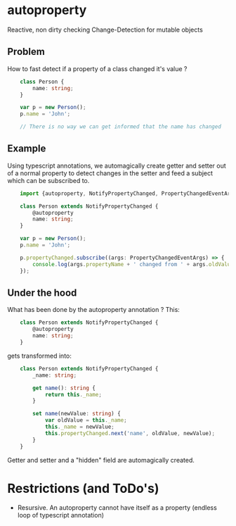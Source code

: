 # autoproperty
Reactive, non dirty checking Change-Detection for mutable objects

## Problem
How to fast detect if a property of a class changed it's value ?
```typescript
    class Person {
        name: string;
    }

    var p = new Person();
    p.name = 'John';

    // There is no way we can get informed that the name has changed
```

## Example
Using typescript annotations, we automagically create getter and setter out of a normal property to detect changes in the setter and feed a subject which can be subscribed to.
```typescript
    import {autoproperty, NotifyPropertyChanged, PropertyChangedEventArgs, PropertyChangedEventArgsGeneric} from 'autoproperty';

    class Person extends NotifyPropertyChanged {
        @autoproperty
        name: string;
    }

    var p = new Person();
    p.name = 'John';

    p.propertyChanged.subscribe((args: PropertyChangedEventArgs) => {
        console.log(args.propertyName + ' changed from ' + args.oldValue + ' to ' + args.newValue);
    });
```

## Under the hood
What has been done by the autoproperty annotation ?
This:
```typescript
    class Person extends NotifyPropertyChanged {
        @autoproperty
        name: string;
    }
```
gets transformed into:
```typescript
    class Person extends NotifyPropertyChanged {
        _name: string;

        get name(): string {
            return this._name;
        }

        set name(newValue: string) {
            var oldValue = this._name;
            this._name = newValue;
            this.propertyChanged.next('name', oldValue, newValue);
        }
    }
```
Getter and setter and a "hidden" field are automagically created.

# Restrictions (and ToDo's)
* Resursive. An autoproperty cannot have itself as a property (endless loop of typescript annotation)